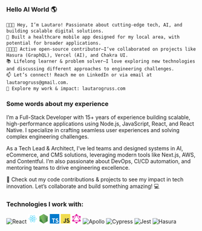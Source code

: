 ### Hello AI World 🌎

	👨🏻‍💻 Hey, I’m Lautaro! Passionate about cutting-edge tech, AI, and building scalable digital solutions.
	📱 Built a healthcare mobile app designed for my local area, with potential for broader applications.
	👨‍👩‍👧‍👦 Active open-source contributor—I’ve collaborated on projects like Hasura (GraphQL), Vercel (AI), and Chakra UI.
	📚 Lifelong learner & problem solver—I love exploring new technologies and discussing different approaches to engineering challenges.
	📫 Let’s connect! Reach me on LinkedIn or via email at lautarogruss@gmail.com.
	🚀 Explore my work & impact: lautarogruss.com

### Some words about my experience

I’m a Full-Stack Developer with 15+ years of experience building scalable, high-performance applications using Node.js, JavaScript, React, and React Native. I specialize in crafting seamless user experiences and solving complex engineering challenges.

As a Tech Lead & Architect, I’ve led teams and designed systems in AI, eCommerce, and CMS solutions, leveraging modern tools like Next.js, AWS, and Contentful. I’m also passionate about DevOps, CI/CD automation, and mentoring teams to drive engineering excellence.

🚀 Check out my code contributions & projects to see my impact in tech innovation. Let’s collaborate and build something amazing! 💻




### Technologies I work with: 

<div>
  <img alt="React" title="Next JS" height="25" src="https://vercel.com/static/topics/icons/next.svg"></img>
  <img alt="React" title="React JS" height="25" src="https://raw.githubusercontent.com/github/explore/80688e429a7d4ef2fca1e82350fe8e3517d3494d/topics/react/react.png"></img>
  <img alt="NODE" title="NODE JS" height="25" src="https://raw.githubusercontent.com/github/explore/80688e429a7d4ef2fca1e82350fe8e3517d3494d/topics/nodejs/nodejs.png"></img>
  <img  alt="Typescript" title="TypeScript"  height="25" src="https://raw.githubusercontent.com/github/explore/80688e429a7d4ef2fca1e82350fe8e3517d3494d/topics/typescript/typescript.png"></img>
  <img  alt="Javascript" title="JavaScript" height="25" src="https://raw.githubusercontent.com/github/explore/80688e429a7d4ef2fca1e82350fe8e3517d3494d/topics/javascript/javascript.png"></img>
  <img  alt="GraphQL" title="GraphQL" height="25" src="https://raw.githubusercontent.com/github/explore/80688e429a7d4ef2fca1e82350fe8e3517d3494d/topics/graphql/graphql.png"></img>
  <img  alt="Apollo" title="Apollo" height="25" src="https://d2eip9sf3oo6c2.cloudfront.net/tags/images/000/001/216/thumb/apollo-seeklogo.com_%281%29.png"></img>
  <img alt="Cypress" title="Cypress" height="25" src="https://www.cypress.io/cypress_logo_social.png"></img>   
  <img alt="Jest" title="Jest" height="25" src="https://cdn.auth0.com/blog/testing-react-with-jest/logo.png"></img>   
  <img alt="Hasura" title="Hasura.io" height="25" src="https://yt3.ggpht.com/ytc/AAUvwnhVLm10ggR28uX7fr4ieZ_o3L1jSK8AMLmIOqo0Og=s176-c-k-c0x00ffffff-no-rj"></img>   
</div>
